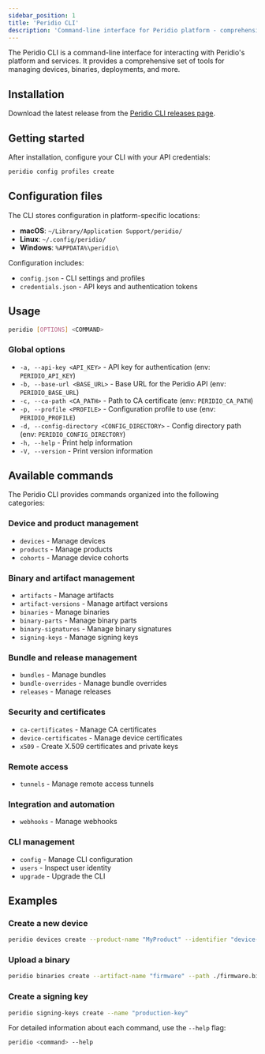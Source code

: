 ```yaml
---
sidebar_position: 1
title: 'Peridio CLI'
description: 'Command-line interface for Peridio platform - comprehensive tools for managing devices, binaries, deployments, and services with API integration.'
---
```


The Peridio CLI is a command-line interface for interacting with Peridio's platform and services. It provides a comprehensive set of tools for managing devices, binaries, deployments, and more.

## Installation

Download the latest release from the [Peridio CLI releases page](https://github.com/peridio/peridio-cli/releases).

## Getting started

After installation, configure your CLI with your API credentials:

```bash
peridio config profiles create
```

## Configuration files

The CLI stores configuration in platform-specific locations:

- **macOS**: `~/Library/Application Support/peridio/`
- **Linux**: `~/.config/peridio/`
- **Windows**: `%APPDATA%\peridio\`

Configuration includes:

- `config.json` - CLI settings and profiles
- `credentials.json` - API keys and authentication tokens

## Usage

```bash
peridio [OPTIONS] <COMMAND>
```

### Global options

- `-a, --api-key <API_KEY>` - API key for authentication (env: `PERIDIO_API_KEY`)
- `-b, --base-url <BASE_URL>` - Base URL for the Peridio API (env: `PERIDIO_BASE_URL`)
- `-c, --ca-path <CA_PATH>` - Path to CA certificate (env: `PERIDIO_CA_PATH`)
- `-p, --profile <PROFILE>` - Configuration profile to use (env: `PERIDIO_PROFILE`)
- `-d, --config-directory <CONFIG_DIRECTORY>` - Config directory path (env: `PERIDIO_CONFIG_DIRECTORY`)
- `-h, --help` - Print help information
- `-V, --version` - Print version information

## Available commands

The Peridio CLI provides commands organized into the following categories:

### Device and product management

- `devices` - Manage devices
- `products` - Manage products
- `cohorts` - Manage device cohorts

### Binary and artifact management

- `artifacts` - Manage artifacts
- `artifact-versions` - Manage artifact versions
- `binaries` - Manage binaries
- `binary-parts` - Manage binary parts
- `binary-signatures` - Manage binary signatures
- `signing-keys` - Manage signing keys

### Bundle and release management

- `bundles` - Manage bundles
- `bundle-overrides` - Manage bundle overrides
- `releases` - Manage releases

### Security and certificates

- `ca-certificates` - Manage CA certificates
- `device-certificates` - Manage device certificates
- `x509` - Create X.509 certificates and private keys

### Remote access

- `tunnels` - Manage remote access tunnels

### Integration and automation

- `webhooks` - Manage webhooks

### CLI management

- `config` - Manage CLI configuration
- `users` - Inspect user identity
- `upgrade` - Upgrade the CLI

## Examples

### Create a new device

```bash
peridio devices create --product-name "MyProduct" --identifier "device-001"
```

### Upload a binary

```bash
peridio binaries create --artifact-name "firmware" --path ./firmware.bin
```

### Create a signing key

```bash
peridio signing-keys create --name "production-key"
```

For detailed information about each command, use the `--help` flag:

```bash
peridio <command> --help
```
